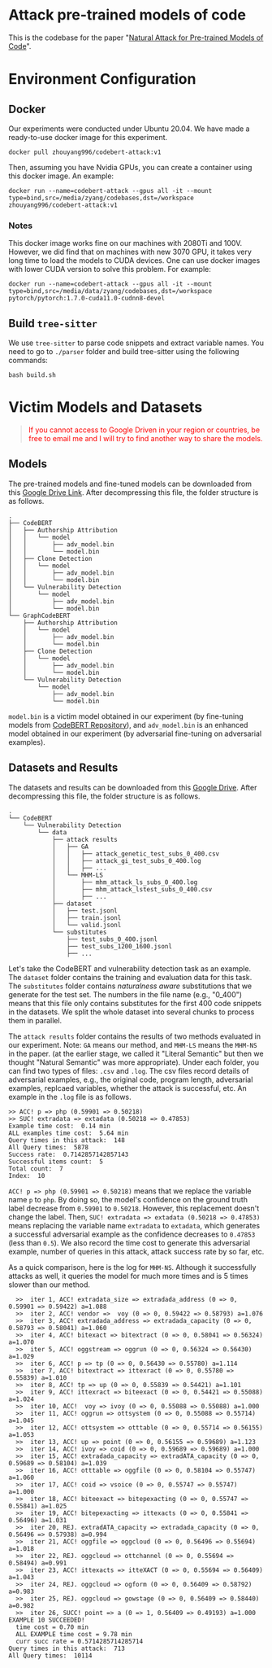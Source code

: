 # Attack pre-trained models of code

This is the codebase for the paper "[Natural Attack for Pre-trained Models of Code](https://arxiv.org/abs/2201.08698)".

# Environment Configuration

## Docker

Our experiments were conducted under Ubuntu 20.04. We have made a ready-to-use docker image for this experiment.

```
docker pull zhouyang996/codebert-attack:v1
```

Then, assuming you have Nvidia GPUs, you can create a container using this docker image. An example:

```
docker run --name=codebert-attack --gpus all -it --mount type=bind,src=/media/zyang/codebases,dst=/workspace zhouyang996/codebert-attack:v1
```

### Notes

This docker image works fine on our machines with 2080Ti and 100V. However, we did find that on machines with new 3070 GPU, it takes very long time to load the models to CUDA devices. One can use docker images with lower CUDA version to solve this problem. For example:

```
docker run --name=codebert-attack --gpus all -it --mount type=bind,src=/media/data/zyang/codebases,dst=/workspace pytorch/pytorch:1.7.0-cuda11.0-cudnn8-devel
```

## Build `tree-sitter`

We use `tree-sitter` to parse code snippets and extract variable names. You need to go to `./parser` folder and build tree-sitter using the following commands:

```
bash build.sh
```


# Victim Models and Datasets

> <span style="color:red;"> If you cannot access to Google Driven in your region or countries, be free to email me and I will try to find another way to share the models.</span> 

## Models

The pre-trained models and fine-tuned models can be downloaded from this [Google Drive Link](https://drive.google.com/file/d/1kO-8_814J9B5cTThNpDw5CvzXJym6mCN/view?usp=sharing). After decompressing this file, the folder structure is as follows.
```
.
├── CodeBERT
│   ├── Authorship Attribution
│   │   └── model
│   │       ├── adv_model.bin
│   │       └── model.bin
│   ├── Clone Detection
│   │   └── model
│   │       ├── adv_model.bin
│   │       └── model.bin
│   └── Vulnerability Detection
│       └── model
│           ├── adv_model.bin
│           └── model.bin
└── GraphCodeBERT
    ├── Authorship Attribution
    │   └── model
    │       ├── adv_model.bin
    │       └── model.bin
    ├── Clone Detection
    │   └── model
    │       ├── adv_model.bin
    │       └── model.bin
    └── Vulnerability Detection
        └── model
            ├── adv_model.bin
            └── model.bin
```

`model.bin` is a victim model obtained in our experiment (by fine-tuning models from [CodeBERT Repository](https://github.com/microsoft/CodeBERT)), and `adv_model.bin` is an enhanced model obtained in our experiment (by adversarial fine-tuning on adversarial examples).

## Datasets and Results

The datasets and results can be downloaded from this [Google Drive](https://drive.google.com/file/d/1kOH1iKvy1PpovgDd5Ji3yoPB2Yty1XXV/view?usp=sharing). After decompressing this file, the folder structure is as follows.

```
.
└── CodeBERT
    └── Vulnerability Detection
        └── data
            ├── attack results
            │   ├── GA
            │   │   ├── attack_genetic_test_subs_0_400.csv
            │   │   ├── attack_gi_test_subs_0_400.log
            │   │   ├── ...
            │   └── MHM-LS
            │       ├── mhm_attack_ls_subs_0_400.log
            │       ├── mhm_attack_lstest_subs_0_400.csv
            │       ├── ...
            ├── dataset
            │   ├── test.jsonl
            │   ├── train.jsonl
            │   └── valid.jsonl
            └── substitutes
                ├── test_subs_0_400.jsonl
                ├── test_subs_1200_1600.jsonl
                ├── ...
```

Let's take the CodeBERT and vulnerability detection task as an example. The `dataset` folder contains the training and evaluation data for this task. The `substitutes` folder contains *naturalness aware* substitutions that we generate for the test set. The numbers in the file name (e.g., "0_400") means that this file only contains substitutes for the first 400 code snippets in the datasets. We split the whole dataset into several chunks to process them in parallel. 

 The `attack results` folder contains the results of two methods evaluated in our experiment. Note: `GA` means our method, and `MHM-LS` means the `MHM-NS` in the paper. (at the earlier stage, we called it "Literal Semantic" but then we thought "Natural Semantic" was more appropriate).
 Under each folder, you can find two types of files: `.csv` and `.log`. The csv files record details of adversarial examples, e.g., the original code, program length, adversarial examples, replcaed variables, whether the attack is successful, etc. An example in the `.log` file is as follows.

```
>> ACC! p => php (0.59901 => 0.50218)
>> SUC! extradata => extadata (0.50218 => 0.47853)
Example time cost:  0.14 min
ALL examples time cost:  5.64 min
Query times in this attack:  148
All Query times:  5878
Success rate:  0.7142857142857143
Successful items count:  5
Total count:  7
Index:  10
```

`ACC! p => php (0.59901 => 0.50218)` means that we replace the variable name `p` to `php`. By doing so, the model's confidence on the ground truth label decrease from `0.59901` to `0.50218`. However, this replacement doesn't change the label. Then, `SUC! extradata => extadata (0.50218 => 0.47853)` means replacing the variable name `extradata` to `extadata`, which generates a successful adversarial example as the confidence decreases to `0.47853` (less than `0.5`). We also record the time cost to generate this adversarial example, number of queries in this attack, attack success rate by so far, etc. 

As a quick comparison, here is the log for `MHM-NS`. Although it successfully attacks as well, it queries the model for much more times and is 5 times slower than our method.

```
  >>  iter 1, ACC! extradata_size => extradada_address (0 => 0, 0.59901 => 0.59422) a=1.088
  >>  iter 2, ACC! vendor =>  voy (0 => 0, 0.59422 => 0.58793) a=1.076
  >>  iter 3, ACC! extradada_address => extradada_capacity (0 => 0, 0.58793 => 0.58041) a=1.060
  >>  iter 4, ACC! bitexact => bitextract (0 => 0, 0.58041 => 0.56324) a=1.070
  >>  iter 5, ACC! oggstream => oggrun (0 => 0, 0.56324 => 0.56430) a=1.029
  >>  iter 6, ACC! p => tp (0 => 0, 0.56430 => 0.55780) a=1.114
  >>  iter 7, ACC! bitextract => ittexract (0 => 0, 0.55780 => 0.55839) a=1.010
  >>  iter 8, ACC! tp => up (0 => 0, 0.55839 => 0.54421) a=1.101
  >>  iter 9, ACC! ittexract => biteexact (0 => 0, 0.54421 => 0.55088) a=1.024
  >>  iter 10, ACC!  voy => ivoy (0 => 0, 0.55088 => 0.55088) a=1.000
  >>  iter 11, ACC! oggrun => ottsystem (0 => 0, 0.55088 => 0.55714) a=1.045
  >>  iter 12, ACC! ottsystem => otttable (0 => 0, 0.55714 => 0.56155) a=1.053
  >>  iter 13, ACC! up => point (0 => 0, 0.56155 => 0.59689) a=1.123
  >>  iter 14, ACC! ivoy => coid (0 => 0, 0.59689 => 0.59689) a=1.000
  >>  iter 15, ACC! extradada_capacity => extradATA_capacity (0 => 0, 0.59689 => 0.58104) a=1.039
  >>  iter 16, ACC! otttable => oggfile (0 => 0, 0.58104 => 0.55747) a=1.060
  >>  iter 17, ACC! coid => vsoice (0 => 0, 0.55747 => 0.55747) a=1.000
  >>  iter 18, ACC! biteexact => bitepexacting (0 => 0, 0.55747 => 0.55841) a=1.025
  >>  iter 19, ACC! bitepexacting => ittexacts (0 => 0, 0.55841 => 0.56496) a=1.031
  >>  iter 20, REJ. extradATA_capacity => extradada_capacity (0 => 0, 0.56496 => 0.57938) a=0.994
  >>  iter 21, ACC! oggfile => oggcloud (0 => 0, 0.56496 => 0.55694) a=1.018
  >>  iter 22, REJ. oggcloud => ottchannel (0 => 0, 0.55694 => 0.58494) a=0.991
  >>  iter 23, ACC! ittexacts => itteXACT (0 => 0, 0.55694 => 0.56409) a=1.043
  >>  iter 24, REJ. oggcloud => ogform (0 => 0, 0.56409 => 0.58792) a=0.983
  >>  iter 25, REJ. oggcloud => gowstage (0 => 0, 0.56409 => 0.58440) a=0.982
  >>  iter 26, SUCC! point => a (0 => 1, 0.56409 => 0.49193) a=1.000
EXAMPLE 10 SUCCEEDED!
  time cost = 0.70 min
  ALL EXAMPLE time cost = 9.78 min
  curr succ rate = 0.5714285714285714
Query times in this attack:  713
All Query times:  10114
```

